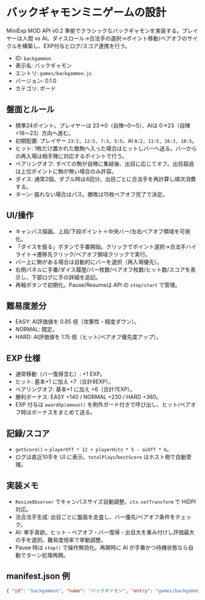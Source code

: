 # バックギャモンミニゲームの設計

MiniExp MOD API v0.2 準拠でクラシックなバックギャモンを実装する。プレイヤーは人間 vs AI。ダイスロール→合法手の選択→ポイント移動/ベアオフのサイクルを構築し、EXP付与とログ/スコア連携を行う。

- ID: `backgammon`
- 表示名: バックギャモン
- エントリ: `games/backgammon.js`
- バージョン: 0.1.0
- カテゴリ: ボード

## 盤面とルール
- 標準24ポイント。プレイヤーは 23→0（自陣=0〜5）、AIは 0→23（自陣=18〜23）方向へ進む。
- 初期配置: プレイヤー `23:2, 12:5, 7:3, 5:5`、AI `0:2, 11:5, 16:3, 18:5`。
- ヒット: 1枚だけ置かれた敵駒へ入った場合はヒットしバーへ送る。バーからの再入場は相手陣に対応するポイントで行う。
- ベアリングオフ: すべての駒が自陣に集結後、出目に応じてオフ。出目超過は上位ポイントに駒が無い場合のみ許容。
- ダイス: 通常2個。ダブル時は4回分。出目ごとに合法手を再計算し順次消費する。
- ターン: 振れない場合はパス。勝敗は15枚ベアオフ完了で決定。

## UI/操作
- キャンバス描画。上段/下段ポイント＋中央バー/左右ベアオフ領域を可視化。
- 「ダイスを振る」ボタンで手番開始。クリックでポイント選択→合法手ハイライト→遷移先クリック/ベアオフ領域クリックで実行。
- バー上に駒がある場合は自動的にバーを選択（再入場優先）。
- 右側パネルに手番/ダイス履歴/バー枚数/ベアオフ枚数/ヒット数/スコアを表示し、下部ログに手の詳細を追記。
- 再戦ボタンで初期化。Pause/Resumeは API の `stop/start` で管理。

## 難易度差分
- EASY: AI評価値を 0.85 倍（攻撃性・精度ダウン）。
- NORMAL: 既定。
- HARD: AI評価値を 1.15 倍（ヒット/ベアオフ優先度アップ）。

## EXP 仕様
- 通常移動（バー復帰含む）: +1 EXP。
- ヒット: 基本+1 に加え +7（合計8EXP）。
- ベアリングオフ: 基本+1 に加え +6（合計7EXP）。
- 勝利ボーナス: EASY +140 / NORMAL +230 / HARD +360。
- EXP 付与は `awardXp(amount)` を例外ガード付きで呼び出し、ヒット/ベアオフ時はボーナスをまとめて送る。

## 記録/スコア
- `getScore()` = `playerOff * 12 + playerHits * 5 - aiOff * 6`。
- ログは直近10手を UI に表示。`totalPlays`/`bestScore` はホスト側で自動管理。

## 実装メモ
- `ResizeObserver` でキャンバスサイズ自動調整。`ctx.setTransform` で HiDPI 対応。
- 法合法手生成: 出目ごとに盤面を走査し、バー優先/ベアオフ条件をチェック。
- AI: 単手貪欲。ヒット・ベアオフ・バー復帰・出目大を重み付けし評価最大の手を選択。難易度倍率で挙動調整。
- Pause 時は `stop()` で操作無効化。再開時に AI が手番かつ待機状態なら自動でターン処理再開。

## manifest.json 例
```json
{ "id": "backgammon", "name": "バックギャモン", "entry": "games/backgammon.js", "version": "0.1.0", "description": "24ポイントを巡るヒット＆ラン。ベアオフで勝利を掴め", "category": "ボード" }
```
